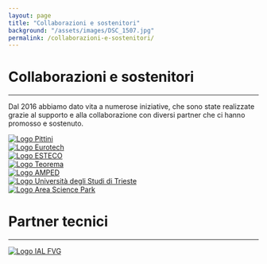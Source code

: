 ```yaml
---
layout: page
title: "Collaborazioni e sostenitori"
background: "/assets/images/DSC_1507.jpg"
permalink: /collaborazioni-e-sostenitori/
---
```


# Collaborazioni e sostenitori

<hr class="green-divider">

Dal 2016 abbiamo dato vita a numerose iniziative, che sono state realizzate grazie al supporto e alla collaborazione con diversi partner che ci hanno promosso e sostenuto.

<div class="container py-4">
  <div class="row row-cols-1 row-cols-md-3 row-cols-lg-5">
    <div class="col mb-4 text-center">
      <a href="https://fondazionepittini.it/" target="_blank" rel="noopener">
        <div class="logo-box">
          <img src="{{ '/assets/images/partners_logos/pittini.png' | relative_url }}" alt="Logo Pittini">
        </div>
      </a>
    </div>
    <div class="col mb-4 text-center">
      <a href="https://www.eurotech.com/it" target="_blank" rel="noopener">
        <div class="logo-box">
          <img src="{{ '/assets/images/partners_logos/eurotech.png' | relative_url }}" alt="Logo Eurotech">
        </div>
      </a>
    </div>
    <div class="col mb-4 text-center">
      <a href="https://www.esteco.com/" target="_blank" rel="noopener">
        <div class="logo-box">
          <img src="{{ '/assets/images/partners_logos/esteco.png' | relative_url }}" alt="Logo ESTECO">
        </div>
      </a>
    </div>
    <div class="col mb-4 text-center">
      <a href="https://www.areasciencepark.it/i-nostri-campus/insediati/teorema/" target="_blank" rel="noopener">
        <div class="logo-box">
          <img src="{{ '/assets/images/partners_logos/teorema.png' | relative_url }}" alt="Logo Teorema">
        </div>
      </a>
    </div>
    <div class="col mb-4 text-center">
      <a href="https://ampedsoftware.com/" target="_blank" rel="noopener">
        <div class="logo-box">
          <img src="{{ '/assets/images/partners_logos/amped-software.png' | relative_url }}" alt="Logo AMPED">
        </div>
      </a>
    </div>
    <div class="col mb-4 text-center">
      <a href="https://www.units.it/" target="_blank" rel="noopener">
        <div class="logo-box">
          <img src="{{ '/assets/images/partners_logos/units.png' | relative_url }}" alt="Logo Università degli Studi di Trieste">
        </div>
      </a>
    </div>
    <div class="col mb-4 text-center">
      <a href="https://www.areasciencepark.it/" target="_blank" rel="noopener">
        <div class="logo-box">
          <img src="{{ '/assets/images/partners_logos/area_science_park.png' | relative_url }}" alt="Logo Area Science Park">
        </div>
      </a>
    </div>
  </div>
</div>

# Partner tecnici

<hr class="green-divider">

<div class="container py-4">
  <div class="row row-cols-1 row-cols-md-3 row-cols-lg-5">
    <div class="col mb-4 text-center">
      <a href="https://www.ialweb.it/" target="_blank" rel="noopener">
        <div class="logo-box">
          <img src="{{ '/assets/images/partners_logos/ial_fvg.png' | relative_url }}" alt="Logo IAL FVG">
        </div>
      </a>
    </div>
  </div>
</div>
